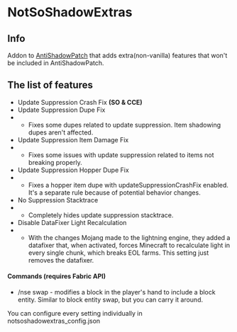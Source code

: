 # NotSoShadowExtras

## Info

Addon to [AntiShadowPatch](https://modrinth.com/mod/antishadowpatch) that adds extra(non-vanilla) features that won't be included in AntiShadowPatch.


## The list of features 
* Update Suppression Crash Fix **(SO & CCE)**
* Update Suppression Dupe Fix
* * Fixes some dupes related to update suppression. Item shadowing dupes aren't affected.
* Update Suppression Item Damage Fix
* * Fixes some issues with update suppression related to items not breaking properly.
* Update Suppression Hopper Dupe Fix
* * Fixes a hopper item dupe with updateSuppressionCrashFix enabled. It's a separate rule because of potential behavior changes.
* No Suppression Stacktrace
* * Completely hides update suppression stacktrace.
* Disable DataFixer Light Recalculation
* * With the changes Mojang made to the lightning engine, they added a datafixer that, when activated, forces Minecraft to recalculate light in every single chunk, which breaks EOL farms. This setting just removes the datafixer.


#### Commands (requires Fabric API)
* /nse swap <blockEntity> - modifies a block in the player's hand to include a block entity. Similar to block entity swap, but you can carry it around.


You can configure every setting individually in notsoshadowextras_config.json